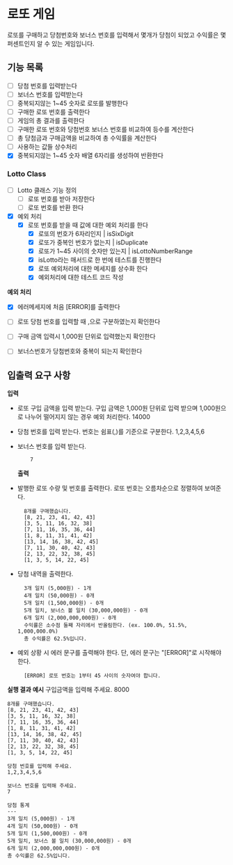 # 로또 게임

로또를 구매하고
당첨번호와 보너스 번호를 입력해서
몇개가 당첨이 되었고 수익률은 몇 퍼센트인지 알 수 있는 게임입니다.

## 기능 목록

- [ ] 당첨 번호를 입력받는다
- [ ] 보너스 번호를 입력받는다
- [ ] 중복되지않는 1~45 숫자로 로또를 발행한다
- [ ] 구매한 로또 번호를 출력한다
- [ ] 게임의 총 결과를 출력한다
- [ ] 구매한 로또 번호와 당첨번호 보너스 번호를 비교하여 등수를 계산한다
- [ ] 총 당첨금과 구매금액을 비교하여 총 수익률을 계산한다
- [ ] 사용하는 값들 상수처리
- [x] 중복되지않는 1~45 숫자 배열 6자리를 생성하여 반환한다

### Lotto Class

- [ ] Lotto 클래스 기능 정의
  - [ ] 로또 번호를 받아 저장한다
  - [ ] 로또 번호를 반환 한다
- [x] 예외 처리
  - [x] 로또 번호를 받을 때 값에 대한 예외 처리를 한다
    - [x] 로또의 번호가 6자리인지 | isSixDigit
    - [x] 로또가 중복인 번호가 없는지 | isDuplicate
    - [x] 로또가 1~45 사이의 숫자만 있는지 | isLottoNumberRange
    - [x] isLotto라는 매서드로 한 번에 테스트를 진행한다
    - [x] 로또 예외처리에 대한 메세지를 상수화 한다
    - [x] 예외처리에 대한 테스트 코드 작성

**예외 처리**

- [x] 에러메세지에 처음 [ERROR]를 출력한다

- [ ] 로또 당첨 번호를 입력할 때 ,으로 구분하였는지 확인한다
- [ ] 구매 금액 입력시 1,000원 단위로 입력했는지 확인한다
- [ ] 보너스번호가 당첨번호와 중복이 되는지 확인한다

## 입출력 요구 사항

**입력**

- 로또 구입 금액을 입력 받는다. 구입 금액은 1,000원 단위로 입력 받으며 1,000원으로 나누어 떨어지지 않는 경우 예외 처리한다.
  14000
- 당첨 번호를 입력 받는다. 번호는 쉼표(,)를 기준으로 구분한다.
  1,2,3,4,5,6
- 보너스 번호를 입력 받는다.

          7

  **출력**

- 발행한 로또 수량 및 번호를 출력한다. 로또 번호는 오름차순으로 정렬하여 보여준다.

        8개를 구매했습니다.
        [8, 21, 23, 41, 42, 43]
        [3, 5, 11, 16, 32, 38]
        [7, 11, 16, 35, 36, 44]
        [1, 8, 11, 31, 41, 42]
        [13, 14, 16, 38, 42, 45]
        [7, 11, 30, 40, 42, 43]
        [2, 13, 22, 32, 38, 45]
        [1, 3, 5, 14, 22, 45]

- 당첨 내역을 출력한다.

        3개 일치 (5,000원) - 1개
        4개 일치 (50,000원) - 0개
        5개 일치 (1,500,000원) - 0개
        5개 일치, 보너스 볼 일치 (30,000,000원) - 0개
        6개 일치 (2,000,000,000원) - 0개
        수익률은 소수점 둘째 자리에서 반올림한다. (ex. 100.0%, 51.5%, 1,000,000.0%)
        총 수익률은 62.5%입니다.

- 예외 상황 시 에러 문구를 출력해야 한다. 단, 에러 문구는 "[ERROR]"로 시작해야 한다.

        [ERROR] 로또 번호는 1부터 45 사이의 숫자여야 합니다.

**실행 결과 예시**
구입금액을 입력해 주세요.
8000

    8개를 구매했습니다.
    [8, 21, 23, 41, 42, 43]
    [3, 5, 11, 16, 32, 38]
    [7, 11, 16, 35, 36, 44]
    [1, 8, 11, 31, 41, 42]
    [13, 14, 16, 38, 42, 45]
    [7, 11, 30, 40, 42, 43]
    [2, 13, 22, 32, 38, 45]
    [1, 3, 5, 14, 22, 45]

    당첨 번호를 입력해 주세요.
    1,2,3,4,5,6

    보너스 번호를 입력해 주세요.
    7

    당첨 통계
    ---
    3개 일치 (5,000원) - 1개
    4개 일치 (50,000원) - 0개
    5개 일치 (1,500,000원) - 0개
    5개 일치, 보너스 볼 일치 (30,000,000원) - 0개
    6개 일치 (2,000,000,000원) - 0개
    총 수익률은 62.5%입니다.
